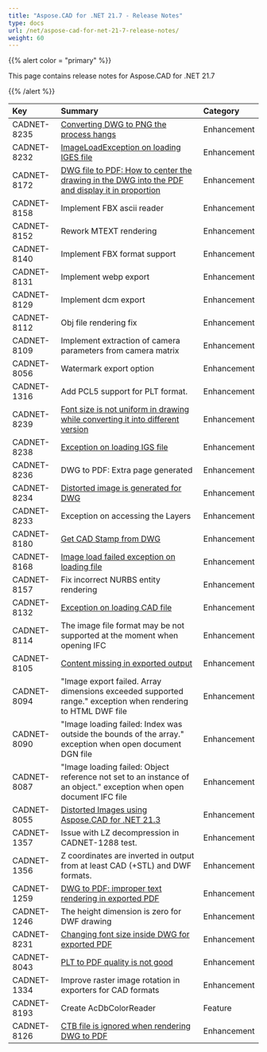 ```yaml
---
title: "Aspose.CAD for .NET 21.7 - Release Notes"
type: docs
url: /net/aspose-cad-for-net-21-7-release-notes/
weight: 60
---
```


{{% alert color = "primary" %}}

This page contains release notes for Aspose.CAD for .NET 21.7

{{% /alert %}}


|**Key**|**Summary**|**Category**|
| :- | :- | :- |
| CADNET-8235 | [Converting DWG to PNG the process hangs](https://forum.aspose.com/t/converting-dwg-to-png/228792) | Enhancement |
| CADNET-8232 | [ImageLoadException on loading IGES file](https://forum.aspose.com/t/2d-iges-file-image-load-error-why-is-aspose-iges-file-support-very-problematic/229489) | Enhancement |
| CADNET-8172 | [DWG file to PDF: How to center the drawing in the DWG into the PDF and display it in proportion ](https://forum.aspose.com/t/dwg-pdf-dwg-pdf/231481/3) | Enhancement |
| CADNET-8158 | Implement FBX ascii reader | Enhancement |
| CADNET-8152 | Rework MTEXT rendering | Enhancement |
| CADNET-8140 | Implement FBX format support | Enhancement |
| CADNET-8131 | Implement webp export | Enhancement |
| CADNET-8129 | Implement dcm export | Enhancement |
| CADNET-8112 | Obj file rendering fix | Enhancement |
| CADNET-8109 | Implement extraction of camera parameters from camera matrix  | Enhancement |
| CADNET-8056 | Watermark export option | Enhancement |
| CADNET-1316 | Add PCL5  support for PLT format. | Enhancement |
| CADNET-8239 | [Font size is not uniform in drawing while converting it into different version](https://forum.aspose.com/t/font-size-is-not-uniform-in-drawing-while-converting-it-into-different-version/223079) | Enhancement |
| CADNET-8238 | [Exception on loading IGS file](https://forum.aspose.com/t/iges-file-image-loading-not-working-exception-happens/227410) | Enhancement |
| CADNET-8236 | DWG to PDF: Extra page generated | Enhancement |
| CADNET-8234 | [Distorted image is generated for DWG](https://forum.aspose.com/t/converting-dwg-to-jpeg-image-is-distorted/229178/3) | Enhancement |
| CADNET-8233 | Exception on accessing the Layers | Enhancement |
| CADNET-8180 | [Get CAD Stamp from DWG](https://forum.aspose.com/t/get-cad-stamp/231767) | Enhancement |
| CADNET-8168 | [Image load failed exception on loading file](https://forum.aspose.com/t/unable-to-open-attached-file/231331) | Enhancement |
| CADNET-8157 | Fix incorrect NURBS entity rendering | Enhancement |
| CADNET-8132 | [Exception on loading CAD file](https://forum.aspose.com/t/exception-in-loading-a-cadimage-from-a-file/229991) | Enhancement |
| CADNET-8114 | The image file format may be not supported at the moment when opening IFC | Enhancement |
| CADNET-8105 | [Content missing in exported output](https://forum.aspose.com/t/dwg-file-to-pdf-conversion/223967/5) | Enhancement |
| CADNET-8094 |  "Image export failed. Array dimensions exceeded supported range." exception when rendering to HTML DWF file | Enhancement |
| CADNET-8090 | "Image loading failed: Index was outside the bounds of the array." exception when open document DGN file | Enhancement |
| CADNET-8087 | "Image loading failed: Object reference not set to an instance of an object." exception when open document IFC file | Enhancement |
| CADNET-8055 | [Distorted Images using Aspose.CAD for .NET 21.3](https://forum.aspose.com/t/distorted-images-in-aspose-version-21-3-0/228417) | Enhancement |
| CADNET-1357 | Issue with LZ decompression in CADNET-1288 test. | Enhancement |
| CADNET-1356 | Z coordinates are inverted in output from at least CAD (+STL) and DWF formats. | Enhancement |
| CADNET-1259 | [DWG to PDF: improper text rendering in exported PDF](https://forum.aspose.com/t/aspose-cad20-10-for-net-dwg-pdf-180/221829) | Enhancement |
| CADNET-1246 | The height dimension is zero for DWF drawing | Enhancement |
| CADNET-8231 | [Changing font size inside DWG for exported PDF](https://forum.aspose.com/t/how-to-set-the-dwg-font-size/231733) | Enhancement |
| CADNET-8043 | [PLT to PDF quality is not good](https://forum.aspose.com/t/plt-pdf-conversion-quality-bad-c/227336/2) | Enhancement |
| CADNET-1334 | Improve raster image rotation in exporters for CAD formats | Enhancement |
| CADNET-8193 | Create AcDbColorReader | Feature |
| CADNET-8126 | [CTB file is ignored when rendering DWG to PDF](https://forum.aspose.com/t/convert-dwg-to-pdf-using-ctb/229878) | Enhancement |
